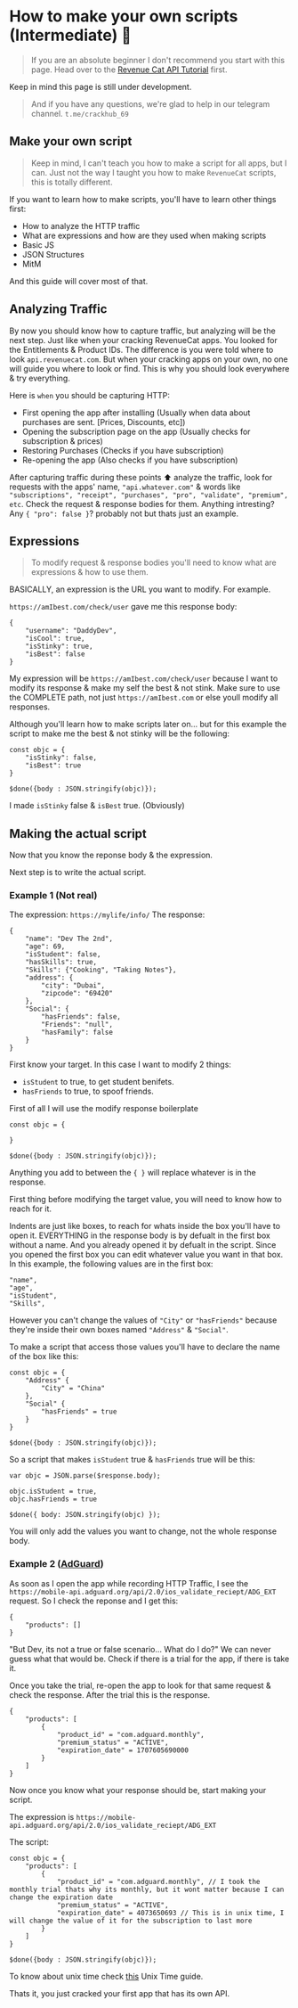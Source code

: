 # How to make your own scripts (Intermediate) :newspaper:

> If you are an absolute beginner I don't recommend you start with this page. Head over to the [Revenue Cat API Tutorial](/Scripts/RevenueCat.md) first.

Keep in mind this page is still under development.

> And if you have any questions, we're glad to help in our telegram channel. `t.me/crackhub_69`
## Make your own script

> Keep in mind, I can't teach you how to make a script for all apps, but I can. Just not the way I taught you how to make `RevenueCat` scripts, this is totally different.

If you want to learn how to make scripts, you'll have to learn other things first:

- How to analyze the HTTP traffic
- What are expressions and how are they used when making scripts
- Basic JS
- JSON Structures
- MitM

And this guide will cover most of that.




## Analyzing Traffic

By now you should know how to capture traffic, but analyzing will be the next step. Just like when your cracking RevenueCat apps. You looked for the Entitlements & Product IDs. The difference is you were told where to look `api.revenuecat.com`. But when your cracking apps on your own, no one will guide you where to look or find. This is why you should look everywhere & try everything.

Here is `when` you should be capturing HTTP:

- First opening the app after installing (Usually when data about purchases are sent. [Prices, Discounts, etc])
- Opening the subscription page on the app (Usually checks for subscription & prices)
- Restoring Purchases (Checks if you have subscription)
- Re-opening the app (Also checks if you have subscription)

After capturing traffic during these points ⬆ analyze the traffic, look for requests with the apps' name, `"api.whatever.com"` & words like `"subscriptions", "receipt", "purchases", "pro", "validate", "premium", etc`. Check the request & response bodies for them. Anything intresting? Any `{ "pro": false }`? probably not but thats just an example.

## Expressions

> To modify request & response bodies you'll need to know what are expressions & how to use them.

BASICALLY, an expression is the URL you want to modify. For example.

`https://amIbest.com/check/user` gave me this response body:

```
{
    "username": "DaddyDev",
    "isCool": true,
    "isStinky": true,
    "isBest": false
}
```

My expression will be `https://amIbest.com/check/user` because I want to modify its response & make my self the best & not stink. Make sure to use the COMPLETE path, not just `https://amIbest.com` or else youll modify all responses. 

Although you'll learn how to make scripts later on... but for this example the script to make me the best & not stinky will be the following:

```
const objc = {
    "isStinky": false,
    "isBest": true
}

$done({body : JSON.stringify(objc)});
```

I made `isStinky` false & `isBest` true. (Obviously)



## Making the actual script

Now that you know the reponse body & the expression.

Next step is to write the actual script.

### Example 1 (Not real)

The expression: `https://mylife/info/`
The response:
```
{
    "name": "Dev The 2nd",
    "age": 69,
    "isStudent": false,
    "hasSkills": true,
    "Skills": {"Cooking", "Taking Notes"},
    "address": {
        "city": "Dubai",
        "zipcode": "69420"
    },
    "Social": {
        "hasFriends": false,
        "Friends": "null",
        "hasFamily": false
    }
}
```

First know your target. In this case I want to modify 2 things:

- `isStudent` to true, to get student benifets.
- `hasFriends` to true, to spoof friends.

First of all I will use the modify response boilerplate

```
const objc = {
    
}

$done({body : JSON.stringify(objc)});
```

Anything you add to between the `{ }` will replace whatever is in the response.

First thing before modifying the target value, you will need to know how to reach for it.

Indents are just like boxes, to reach for whats inside the box you'll have to open it. EVERYTHING in the response body is by defualt in the first box without a name. And you already opened it by defualt in the script. Since you opened the first box you can edit whatever value you want in that box. In this example, the following values are in the first box:

```
"name",
"age",
"isStudent",
"Skills",
```
However you can't change the values of  `"City"` or `"hasFriends"` because they're inside their own boxes named `"Address"` & `"Social"`.

To make a script that access those values you'll have to declare the name of the box like this:
```
const objc = {
    "Address" {
        "City" = "China"
    },
    "Social" {
        "hasFriends" = true
    }
}

$done({body : JSON.stringify(objc)});

```

So a script that makes `isStudent` true & `hasFriends` true will be this:

```
var objc = JSON.parse($response.body);

objc.isStudent = true,
objc.hasFriends = true

$done({ body: JSON.stringify(objc) });
```

You will only add the values you want to change, not the whole response body.

### Example 2 ([AdGuard](https://apps.apple.com/us/app/adguard-adblock-privacy/id1047223162))

As soon as I open the app while recording HTTP Traffic, I see the `https://mobile-api.adguard.org/api/2.0/ios_validate_reciept/ADG_EXT` request. So I check the reponse and I get this:

```
{
    "products": []
}
```

"But Dev, its not a true or false scenario... What do I do?" We can never guess what that would be. Check if there is a trial for the app, if there is take it.

Once you take the trial, re-open the app to look for that same request & check the response. After the trial this is the response.

```
{
    "products": [
        {
            "product_id" = "com.adguard.monthly",
            "premium_status" = "ACTIVE",
            "expiration_date" = 1707605690000
        }
    ]
}
```

Now once you know what your response should be, start making your script.


The expression is `https://mobile-api.adguard.org/api/2.0/ios_validate_reciept/ADG_EXT`

The script:

```
const objc = {
    "products": [
        {
            "product_id" = "com.adguard.monthly", // I took the monthly trial thats why its monthly, but it wont matter because I can change the expiration date
            "premium_status" = "ACTIVE",
            "expiration_date" = 4073650693 // This is in unix time, I will change the value of it for the subscription to last more
        }
    ]
}

$done({body : JSON.stringify(objc)});
```

To know about unix time check [this](/English/Etc/unixTime.md) Unix Time guide. 

Thats it, you just cracked your first app that has its own API.